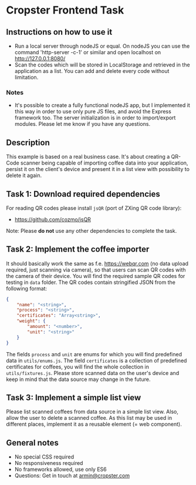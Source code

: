 # Cropster Frontend Task


## Instructions on how to use it

- Run a local server through nodeJS or equal. On nodeJS you can use the command 'http-server -c-1' or similar and open localhost on http://127.0.0.1:8080/
- Scan the codes which will be stored in LocalStorage and retrieved in the application as a list. You can add and delete every code without limitation.

### Notes

- It's possible to create a fully functional nodeJS app, but I implemented it this way in order to use only pure JS files, and avoid the Express framework too. The server initialization is in order to import/export modules. Please let me know if you have any questions.

## Description

This example is based on a real business case. It's about creating a QR-Code scanner being capable of importing coffee data into your application, persist it on the client's device and present it in a list view with possibility to delete it again.

## Task 1: Download required dependencies

For reading QR codes please install `jsQR` (port of ZXing QR code library):

- https://github.com/cozmo/jsQR

Note: Please **do not** use any other dependencies to complete the task.

## Task 2: Implement the coffee importer

It should basically work the same as f.e. https://webqr.com (no data upload required, just scanning via camera), so that users can scan QR codes with the camera of their device. You will find the required sample QR codes for testing in `data` folder. The QR codes contain stringified JSON from the following format:

```json
{
    "name": "<string>",
    "process": "<string>",
    "certificates": "Array<string>",
    "weight": {
        "amount": "<number>",
        "unit": "<string>"
    }
}
```

The fields `process` and `unit` are enums for which you will find predefined data in `utils/enums.js`. The field `certificates` is a collection of predefined certificates for coffees, you will find the whole collection in `utils/fixtures.js`. Please store scanned data on the user's device and keep in mind that the data source may change in the future.

## Task 3: Implement a simple list view

Please list scanned coffees from data source in a simple list view. Also, allow the user to delete a scanned coffee. As this list may be used in different places, implement it as a reusable element (= web component).

## General notes

- No special CSS required
- No responsiveness required
- No frameworks allowed, use only ES6
- Questions: Get in touch at armin@cropster.com